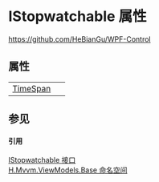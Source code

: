 # IStopwatchable 属性
https://github.com/HeBianGu/WPF-Control



## 属性
<table>
<tr>
<td><a href="7feaec8c-02d9-186c-a559-1aeba7c2e6df">TimeSpan</a></td>
<td> </td></tr>
</table>

## 参见


#### 引用
<a href="ba6ca33c-dfc3-ecef-b86b-05100b31fef8">IStopwatchable 接口</a>  
<a href="1a39445a-2086-c1ca-7c41-28cbba243517">H.Mvvm.ViewModels.Base 命名空间</a>  
